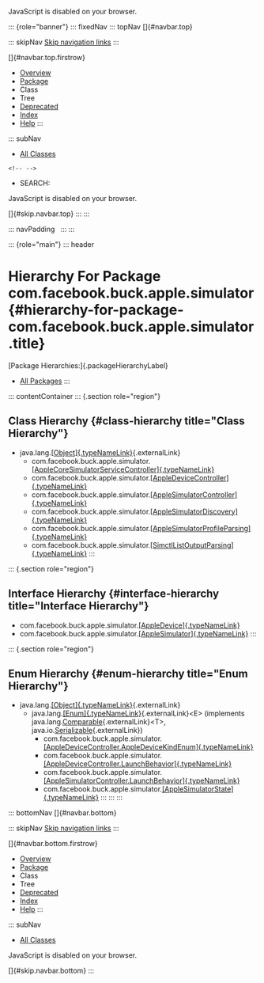 <div>

JavaScript is disabled on your browser.

</div>

::: {role="banner"}
::: fixedNav
::: topNav
[]{#navbar.top}

::: skipNav
[Skip navigation links](#skip.navbar.top "Skip navigation links")
:::

[]{#navbar.top.firstrow}

-   [Overview](../../../../../index.html)
-   [Package](package-summary.html)
-   Class
-   Tree
-   [Deprecated](../../../../../deprecated-list.html)
-   [Index](../../../../../index-all.html)
-   [Help](../../../../../help-doc.html)
:::

::: subNav
-   [All Classes](../../../../../allclasses.html)

```{=html}
<!-- -->
```
-   SEARCH:

<div>

<div>

JavaScript is disabled on your browser.

</div>

</div>

[]{#skip.navbar.top}
:::
:::

::: navPadding
 
:::
:::

::: {role="main"}
::: header
# Hierarchy For Package com.facebook.buck.apple.simulator {#hierarchy-for-package-com.facebook.buck.apple.simulator .title}

[Package Hierarchies:]{.packageHierarchyLabel}

-   [All Packages](../../../../../overview-tree.html)
:::

::: contentContainer
::: {.section role="region"}
## Class Hierarchy {#class-hierarchy title="Class Hierarchy"}

-   java.lang.[[Object]{.typeNameLink}](http://docs.oracle.com/javase/7/docs/api/java/lang/Object.html?is-external=true "class or interface in java.lang"){.externalLink}
    -   com.facebook.buck.apple.simulator.[[AppleCoreSimulatorServiceController]{.typeNameLink}](AppleCoreSimulatorServiceController.html "class in com.facebook.buck.apple.simulator")
    -   com.facebook.buck.apple.simulator.[[AppleDeviceController]{.typeNameLink}](AppleDeviceController.html "class in com.facebook.buck.apple.simulator")
    -   com.facebook.buck.apple.simulator.[[AppleSimulatorController]{.typeNameLink}](AppleSimulatorController.html "class in com.facebook.buck.apple.simulator")
    -   com.facebook.buck.apple.simulator.[[AppleSimulatorDiscovery]{.typeNameLink}](AppleSimulatorDiscovery.html "class in com.facebook.buck.apple.simulator")
    -   com.facebook.buck.apple.simulator.[[AppleSimulatorProfileParsing]{.typeNameLink}](AppleSimulatorProfileParsing.html "class in com.facebook.buck.apple.simulator")
    -   com.facebook.buck.apple.simulator.[[SimctlListOutputParsing]{.typeNameLink}](SimctlListOutputParsing.html "class in com.facebook.buck.apple.simulator")
:::

::: {.section role="region"}
## Interface Hierarchy {#interface-hierarchy title="Interface Hierarchy"}

-   com.facebook.buck.apple.simulator.[[AppleDevice]{.typeNameLink}](AppleDevice.html "interface in com.facebook.buck.apple.simulator")
-   com.facebook.buck.apple.simulator.[[AppleSimulator]{.typeNameLink}](AppleSimulator.html "interface in com.facebook.buck.apple.simulator")
:::

::: {.section role="region"}
## Enum Hierarchy {#enum-hierarchy title="Enum Hierarchy"}

-   java.lang.[[Object]{.typeNameLink}](http://docs.oracle.com/javase/7/docs/api/java/lang/Object.html?is-external=true "class or interface in java.lang"){.externalLink}
    -   java.lang.[[Enum]{.typeNameLink}](http://docs.oracle.com/javase/7/docs/api/java/lang/Enum.html?is-external=true "class or interface in java.lang"){.externalLink}\<E\>
        (implements
        java.lang.[Comparable](http://docs.oracle.com/javase/7/docs/api/java/lang/Comparable.html?is-external=true "class or interface in java.lang"){.externalLink}\<T\>,
        java.io.[Serializable](http://docs.oracle.com/javase/7/docs/api/java/io/Serializable.html?is-external=true "class or interface in java.io"){.externalLink})
        -   com.facebook.buck.apple.simulator.[[AppleDeviceController.AppleDeviceKindEnum]{.typeNameLink}](AppleDeviceController.AppleDeviceKindEnum.html "enum in com.facebook.buck.apple.simulator")
        -   com.facebook.buck.apple.simulator.[[AppleDeviceController.LaunchBehavior]{.typeNameLink}](AppleDeviceController.LaunchBehavior.html "enum in com.facebook.buck.apple.simulator")
        -   com.facebook.buck.apple.simulator.[[AppleSimulatorController.LaunchBehavior]{.typeNameLink}](AppleSimulatorController.LaunchBehavior.html "enum in com.facebook.buck.apple.simulator")
        -   com.facebook.buck.apple.simulator.[[AppleSimulatorState]{.typeNameLink}](AppleSimulatorState.html "enum in com.facebook.buck.apple.simulator")
:::
:::
:::

::: bottomNav
[]{#navbar.bottom}

::: skipNav
[Skip navigation links](#skip.navbar.bottom "Skip navigation links")
:::

[]{#navbar.bottom.firstrow}

-   [Overview](../../../../../index.html)
-   [Package](package-summary.html)
-   Class
-   Tree
-   [Deprecated](../../../../../deprecated-list.html)
-   [Index](../../../../../index-all.html)
-   [Help](../../../../../help-doc.html)
:::

::: subNav
-   [All Classes](../../../../../allclasses.html)

<div>

<div>

JavaScript is disabled on your browser.

</div>

</div>

[]{#skip.navbar.bottom}
:::
